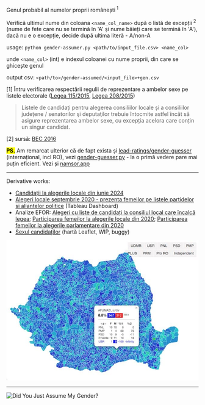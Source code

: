 Genul probabil al numelor proprii românești<sup> 1</sup>

Verifică ultimul nume din coloana `<name_col_name>` după o listă de excepții<sup> 2</sup> (nume de fete care nu se termină în 'A' și nume băieți care se termină în 'A'), dacă nu e o excepție, decide după ultima literă - A/non-A 

usage: `python gender-assumer.py <path/to/input_file.csv> <name_col>`

unde `<name_col>` (int) e indexul coloanei cu nume proprii, din care se ghicește genul

output csv: `<path/to>/gender-assumed/<input_file>+gen.csv`

[1] Întru verificarea respectării regulii de reprezentare a ambelor sexe pe listele electorale ([Legea 115/2015](http://legislatie.just.ro/Public/DetaliiDocument/168136#id_artA49), [Legea 208/2015](http://legislatie.just.ro/Public/DetaliiDocument/170037#id_artA489_bdy))

> Listele de candidați pentru alegerea consiliilor locale și a consiliilor județene / senatorilor şi deputaţilor trebuie întocmite astfel încât să asigure reprezentarea ambelor sexe, cu excepția acelora care conțin un singur candidat. 

[2] sursă: [BEC 2016](http://2016bec.ro/candidati/index.html) 

<mark>**PS.**</mark> Am remarcat ulterior că de fapt exista și [lead-ratings/gender-guesser](https://github.com/lead-ratings/gender-guesser) (internațional, incl RO), vezi [gender-guesser.py](gender-guesser.py) - la o primă vedere pare mai puțin eficient.  Vezi și [namsor.app](https://namsor.app/) 

---

Derivative works:

- [Candidații la alegerile locale din iunie 2024](https://expertforum.ro/candidati-locale-2024/) 
- [Alegeri locale septembrie 2020 - prezenta femeilor pe listele partidelor si aliantelor politice](https://public.tableau.com/profile/raul2984#!/vizhome/Alegerilocaleseptembrie2020-prezentafemeilorpelistelepartidelor/Dashboard12) (Tableau Dashboard)
- Analize EFOR: [Alegeri cu liste de candidați la consiliul local care încalcă legea](https://expertforum.ro/liste-candidati-ilegale/); [Participarea femeilor la alegerile locale din 2020](https://expertforum.ro/raport-participare-femei-locale/); [Participarea femeilor la alegerile parlamentare din 2020](https://expertforum.ro/participarea-femeilor-parlamentare/)  
- [Sexul candidaților](https://pax.github.io/playground/sexul-candidatilor/#) (hartă Leaflet, WIP, buggy)

![sexul candidatilor](sexul-candidatilor.jpg) 


---

![Did You Just Assume My Gender?](https://i.kym-cdn.com/photos/images/original/001/182/645/379.jpg)


<meta property="og:image" content="https://i.kym-cdn.com/photos/images/original/001/182/645/379.jpg" />
